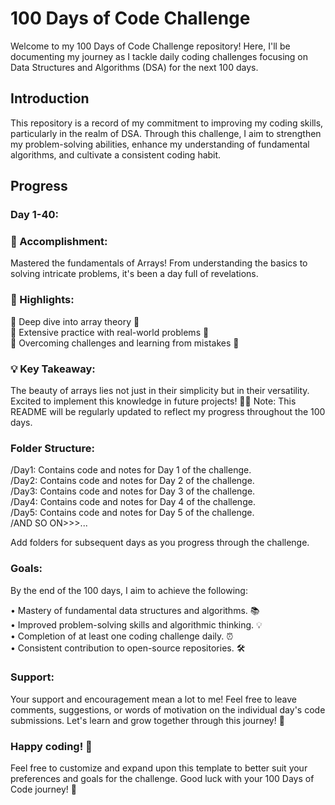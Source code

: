 # 100 Days of Code Challenge

Welcome to my 100 Days of Code Challenge repository! Here, I'll be documenting my journey as I tackle daily coding challenges focusing on Data Structures and Algorithms (DSA) for the next 100 days.

## Introduction

This repository is a record of my commitment to improving my coding skills, particularly in the realm of DSA. Through this challenge, I aim to strengthen my problem-solving abilities, enhance my understanding of fundamental algorithms, and cultivate a consistent coding habit.


## Progress

### Day 1-40:

### 🌟 Accomplishment: <br>
Mastered the fundamentals of Arrays! From understanding the basics to solving intricate problems, it's been a day full of revelations.

### 🧠 Highlights: 

📌 Deep dive into array theory 📖 <br>
📌 Extensive practice with real-world problems 🚀 <br>
📌 Overcoming challenges and learning from mistakes 💪 <br>
               
### 💡 Key Takeaway: 
The beauty of arrays lies not just in their simplicity but in their versatility. Excited to implement this knowledge in future projects! 💼🌐
Note: This README will be regularly updated to reflect my progress throughout the 100 days.


### Folder Structure:

/Day1: Contains code and notes for Day 1 of the challenge. <br>
/Day2: Contains code and notes for Day 2 of the challenge. <br>
/Day3: Contains code and notes for Day 3 of the challenge. <br>
/Day4: Contains code and notes for Day 4 of the challenge. <br>
/Day5: Contains code and notes for Day 5 of the challenge. <br>
/AND SO ON>>>...

Add folders for subsequent days as you progress through the challenge.

### Goals:
By the end of the 100 days, I aim to achieve the following:

• Mastery of fundamental data structures and algorithms. 📚 <br>
• Improved problem-solving skills and algorithmic thinking. 💡 <br>
• Completion of at least one coding challenge daily. ⏰ <br>
• Consistent contribution to open-source repositories. 🛠️ <br>

### Support:
Your support and encouragement mean a lot to me! Feel free to leave comments, suggestions, or words of motivation on the individual day's code submissions. Let's learn and grow together through this journey! 🌱

### Happy coding! 🚀

Feel free to customize and expand upon this template to better suit your preferences and goals for the challenge. Good luck with your 100 Days of Code journey! 🌟

